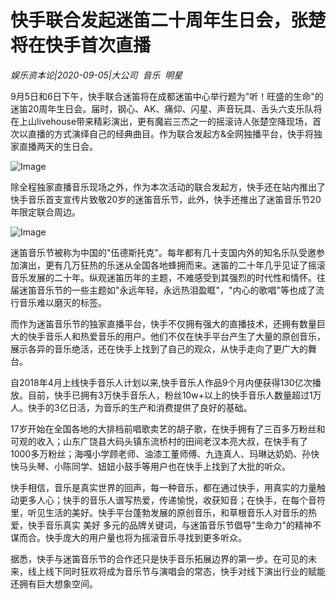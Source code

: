# 快手联合发起迷笛二十周年生日会，张楚将在快手首次直播

*娱乐资本论|2020-09-05|大公司 
                                                音乐 
                                                明星*

9月5日和6日下午，快手联合迷笛将在成都迷笛中心举行题为"听！旺盛的生命"的迷笛20周年生日会。届时，钢心、AK、痛仰、闪星、声音玩具、舌头六支乐队将在上山livehouse带来精彩演出，更有魔岩三杰之一的摇滚诗人张楚空降现场，首次以直播的方式演绎自己的经典曲目。作为联合发起方&全网独播平台，快手将独家直播两天的生日会。

![Image](https://p3.pstatp.com/large/pgc-image/7e8621cd380f488ea8f25b8f0b95c9cc)

除全程独家直播音乐现场之外，作为本次活动的联合发起方，快手还在站内推出了快手音乐首支宣传片致敬20岁的迷笛音乐节，此外，快手还推出了迷笛音乐节20年限定联合周边。

![Image](https://p3.pstatp.com/large/pgc-image/04c7b06fc2a741dbb64590f2c1448eff)

迷笛音乐节被称为中国的"伍德斯托克"。每年都有几十支国内外的知名乐队受邀参加演出，更有几万狂热的乐迷从全国各地蜂拥而来。迷笛的二十年几乎见证了摇滚音乐发展的二十年。纵观迷笛历年的主题，不难感受到其强烈的时代性和情怀。往届迷笛音乐节的一些主题如"永远年轻，永远热泪盈眶"，"内心的歌唱"等也成了流行音乐难以磨灭的标签。

而作为迷笛音乐节的独家直播平台，快手不仅拥有强大的直播技术，还拥有数量巨大的快手音乐人和热爱音乐的用户。他们不仅在快手平台产生了大量的原创音乐，展示各异的音乐绝活，还在快手上找到了自己的观众，从快手走向了更广大的舞台。

自2018年4月上线快手音乐人计划以来,快手音乐人作品9个月内便获得130亿次播放。目前，快手已拥有3万快手音乐人，粉丝10w+以上的快手音乐人数量超过1万人。快手的3亿日活，为音乐的生产和消费提供了良好的基础。

17岁开始在全国各地的大排档前唱歌卖艺的胡子歌，在快手拥有了三百多万粉丝和可观的收入；山东广饶县大码头镇东流桥村的田间老汉本亮大叔，在快手有了1000多万粉丝；海嘎小学顾老师、油漆工董师傅、九连真人、玛琳达奶奶、孙快快马头琴、小陈同学、妞妞小鼓手等用户也在快手上找到了大批的听众。

快手相信，音乐是真实世界的回声，每一种音乐，都在通过快手，用真实的力量触动更多人心；快手的音乐人谱写热爱，传递愉悦，收获知音；在快手，在每个音符里，听见生活的美好。快手平台蓬勃发展的原创音乐，和草根音乐人对音乐的热爱，快手音乐真实 美好 多元的品牌关键词，与迷笛音乐节倡导"生命力"的精神不谋而合。快手庞大的用户量也将为摇滚音乐寻找到更多听众。

据悉，快手与迷笛音乐节的合作还只是快手音乐拓展边界的第一步。在可见的未来，线上线下同时狂欢将成为音乐节与演唱会的常态，快手对线下演出行业的赋能还拥有巨大想象空间。

